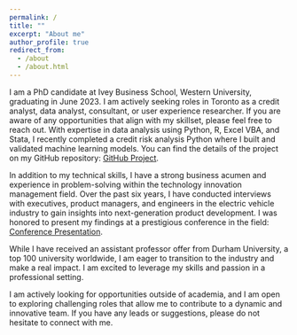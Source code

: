 ```yaml
---
permalink: /
title: ""
excerpt: "About me"
author_profile: true
redirect_from: 
  - /about
  - /about.html
---
```


I am a PhD candidate at Ivey Business School, Western University, graduating in June 2023. I am actively seeking roles in Toronto as a credit analyst, data analyst, consultant, or user experience researcher. If you are aware of any opportunities that align with my skillset, please feel free to reach out.
With expertise in data analysis using Python, R, Excel VBA, and Stata, I recently completed a credit risk analysis Python where I built and validated machine learning models. You can find the details of the project on my GitHub repository: [GitHub Project](https://github.com/Esther-Gu/CreditRiskAnalysis/blob/main/code_description.md).

In addition to my technical skills, I have a strong business acumen and experience in problem-solving within the technology innovation management field. Over the past six years, I have conducted interviews with executives, product managers, and engineers in the electric vehicle industry to gain insights into next-generation product development. I was honored to present my findings at a prestigious conference in the field: [Conference Presentation](https://aisel.aisnet.org/icis2022/hci_robot/hci_robot/4/).

While I have received an assistant professor offer from Durham University, a top 100 university worldwide, I am eager to transition to the industry and make a real impact. I am excited to leverage my skills and passion in a professional setting.

I am actively looking for opportunities outside of academia, and I am open to exploring challenging roles that allow me to contribute to a dynamic and innovative team. If you have any leads or suggestions, please do not hesitate to connect with me.

